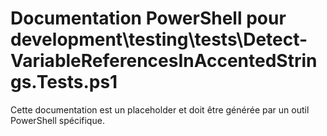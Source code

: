 # Documentation PowerShell pour development\testing\tests\Detect-VariableReferencesInAccentedStrings.Tests.ps1

Cette documentation est un placeholder et doit être générée par un outil PowerShell spécifique.
